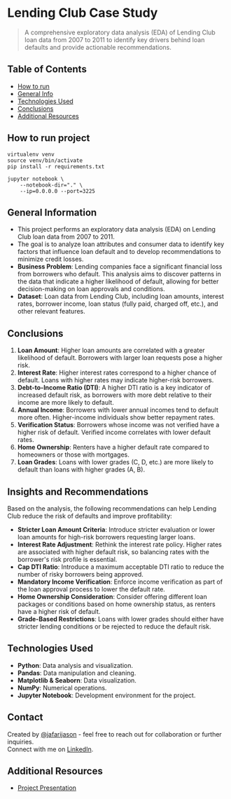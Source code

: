# Lending Club Case Study
> A comprehensive exploratory data analysis (EDA) of Lending Club loan data from 2007 to 2011 to identify key drivers behind loan defaults and provide actionable recommendations.


## Table of Contents
* [How to run](#how-to-run-project)
* [General Info](#general-information)
* [Technologies Used](#technologies-used)
* [Conclusions](#conclusions)
* [Additional Resources](#additional-resources)


## How to run project
```
virtualenv venv
source venv/bin/activate
pip install -r requirements.txt
```

```
jupyter notebook \
    --notebook-dir="." \
    --ip=0.0.0.0 --port=3225
```

<!-- You can include any other section that is pertinent to your problem -->

## General Information
- This project performs an exploratory data analysis (EDA) on Lending Club loan data from 2007 to 2011.
- The goal is to analyze loan attributes and consumer data to identify key factors that influence loan default and to develop recommendations to minimize credit losses.
- **Business Problem**: Lending companies face a significant financial loss from borrowers who default. This analysis aims to discover patterns in the data that indicate a higher likelihood of default, allowing for better decision-making on loan approvals and conditions.
- **Dataset**: Loan data from Lending Club, including loan amounts, interest rates, borrower income, loan status (fully paid, charged off, etc.), and other relevant features.


## Conclusions
1. **Loan Amount**: Higher loan amounts are correlated with a greater likelihood of default. Borrowers with larger loan requests pose a higher risk.
2. **Interest Rate**: Higher interest rates correspond to a higher chance of default. Loans with higher rates may indicate higher-risk borrowers.
3. **Debt-to-Income Ratio (DTI)**: A higher DTI ratio is a key indicator of increased default risk, as borrowers with more debt relative to their income are more likely to default.
4. **Annual Income**: Borrowers with lower annual incomes tend to default more often. Higher-income individuals show better repayment rates.
5. **Verification Status**: Borrowers whose income was not verified have a higher risk of default. Verified income correlates with lower default rates.
6. **Home Ownership**: Renters have a higher default rate compared to homeowners or those with mortgages.
7. **Loan Grades**: Loans with lower grades (C, D, etc.) are more likely to default than loans with higher grades (A, B).

## Insights and Recommendations
Based on the analysis, the following recommendations can help Lending Club reduce the risk of defaults and improve profitability:
- **Stricter Loan Amount Criteria**: Introduce stricter evaluation or lower loan amounts for high-risk borrowers requesting larger loans.
- **Interest Rate Adjustment**: Rethink the interest rate policy. Higher rates are associated with higher default risk, so balancing rates with the borrower's risk profile is essential.
- **Cap DTI Ratio**: Introduce a maximum acceptable DTI ratio to reduce the number of risky borrowers being approved.
- **Mandatory Income Verification**: Enforce income verification as part of the loan approval process to lower the default rate.
- **Home Ownership Consideration**: Consider offering different loan packages or conditions based on home ownership status, as renters have a higher risk of default.
- **Grade-Based Restrictions**: Loans with lower grades should either have stricter lending conditions or be rejected to reduce the default risk.


## Technologies Used
- **Python**: Data analysis and visualization.
- **Pandas**: Data manipulation and cleaning.
- **Matplotlib & Seaborn**: Data visualization.
- **NumPy**: Numerical operations.
- **Jupyter Notebook**: Development environment for the project.



## Contact
Created by [@jafarijason](https://github.com/jafarijason) - feel free to reach out for collaboration or further inquiries.  
Connect with me on [LinkedIn](https://www.linkedin.com/in/jasonjafari/).


## Additional Resources
- [Project Presentation](https://github.com/jafarijason/ds_001_lending_club_case_study/blob/main/Presentation.pdf)
